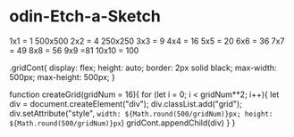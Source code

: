 # odin-Etch-a-Sketch

1x1 = 1 500x500
2x2 = 4 250x250
3x3 = 9 
4x4 = 16
5x5 = 20
6x6 = 36
7x7 = 49
8x8 = 56
9x9 =81
10x10 = 100



.gridCont{
display: flex;
height: auto;
border: 2px solid black;
max-width: 500px;
max-height: 500px;
}

function createGrid(gridNum = 16){
for (let i = 0; i < gridNum**2; i++){
let div = document.createElement("div");
div.classList.add("grid");
div.setAttribute("style", `width: ${Math.round(500/gridNum)}px; height: ${Math.round(500/gridNum)}px`)
gridCont.appendChild(div)
}
}
